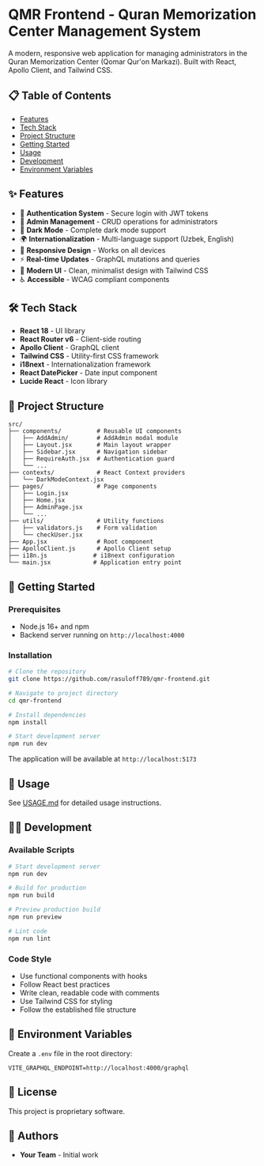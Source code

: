 # QMR Frontend - Quran Memorization Center Management System

A modern, responsive web application for managing administrators in the Quran Memorization Center (Qomar Qur'on Markazi). Built with React, Apollo Client, and Tailwind CSS.

## 📋 Table of Contents

- [Features](#features)
- [Tech Stack](#tech-stack)
- [Project Structure](#project-structure)
- [Getting Started](#getting-started)
- [Usage](#usage)
- [Development](#development)
- [Environment Variables](#environment-variables)

## ✨ Features

- 🔐 **Authentication System** - Secure login with JWT tokens
- 👥 **Admin Management** - CRUD operations for administrators
- 🌙 **Dark Mode** - Complete dark mode support
- 🌍 **Internationalization** - Multi-language support (Uzbek, English)
- 📱 **Responsive Design** - Works on all devices
- ⚡ **Real-time Updates** - GraphQL mutations and queries
- 🎨 **Modern UI** - Clean, minimalist design with Tailwind CSS
- ♿ **Accessible** - WCAG compliant components

## 🛠 Tech Stack

- **React 18** - UI library
- **React Router v6** - Client-side routing
- **Apollo Client** - GraphQL client
- **Tailwind CSS** - Utility-first CSS framework
- **i18next** - Internationalization framework
- **React DatePicker** - Date input component
- **Lucide React** - Icon library

## 📁 Project Structure

```
src/
├── components/          # Reusable UI components
│   ├── AddAdmin/        # AddAdmin modal module
│   ├── Layout.jsx       # Main layout wrapper
│   ├── Sidebar.jsx      # Navigation sidebar
│   ├── RequireAuth.jsx  # Authentication guard
│   └── ...
├── contexts/            # React Context providers
│   └── DarkModeContext.jsx
├── pages/               # Page components
│   ├── Login.jsx
│   ├── Home.jsx
│   ├── AdminPage.jsx
│   └── ...
├── utils/               # Utility functions
│   ├── validators.js    # Form validation
│   └── checkUser.jsx
├── App.jsx              # Root component
├── ApolloClient.js      # Apollo Client setup
├── i18n.js             # i18next configuration
└── main.jsx            # Application entry point
```

## 🚀 Getting Started

### Prerequisites

- Node.js 16+ and npm
- Backend server running on `http://localhost:4000`

### Installation

```bash
# Clone the repository
git clone https://github.com/rasuloff789/qmr-frontend.git

# Navigate to project directory
cd qmr-frontend

# Install dependencies
npm install

# Start development server
npm run dev
```

The application will be available at `http://localhost:5173`

## 📖 Usage

See [USAGE.md](./USAGE.md) for detailed usage instructions.

## 🧑‍💻 Development

### Available Scripts

```bash
# Start development server
npm run dev

# Build for production
npm run build

# Preview production build
npm run preview

# Lint code
npm run lint
```

### Code Style

- Use functional components with hooks
- Follow React best practices
- Write clean, readable code with comments
- Use Tailwind CSS for styling
- Follow the established file structure

## 🔐 Environment Variables

Create a `.env` file in the root directory:

```env
VITE_GRAPHQL_ENDPOINT=http://localhost:4000/graphql
```

## 📝 License

This project is proprietary software.

## 👥 Authors

- **Your Team** - Initial work
